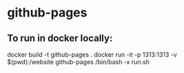 # github-pages

## To run in docker locally:
docker build -t github-pages .
docker run -it -p 1313:1313 -v $(pwd):/website github-pages /bin/bash -x run.sh
